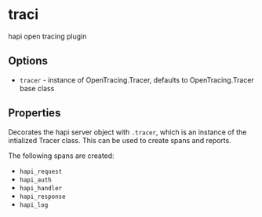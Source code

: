 # traci
hapi open tracing plugin


## Options

- `tracer` - instance of OpenTracing.Tracer, defaults to OpenTracing.Tracer base class

## Properties

Decorates the hapi server object with `.tracer`, which is an instance of the intialized Tracer class. This can be used to create spans and reports.

The following spans are created:

- `hapi_request`
- `hapi_auth`
- `hapi_handler`
- `hapi_response`
- `hapi_log`

